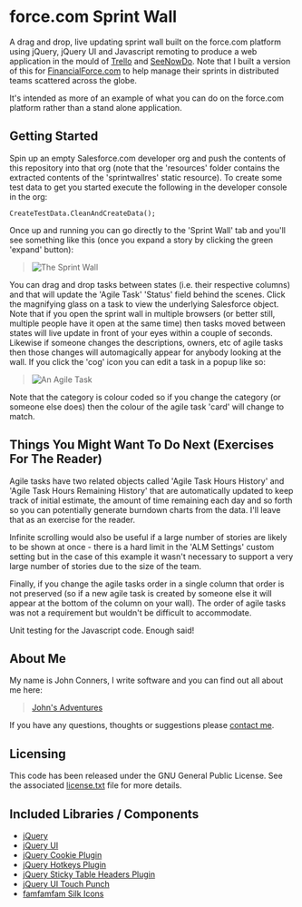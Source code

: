 # force.com Sprint Wall

A drag and drop, live updating sprint wall built on the force.com platform using jQuery, jQuery UI and Javascript remoting to produce a web application in the mould of [Trello](http://trello.com) and [SeeNowDo](http://www.seenowdo.com). Note that I built a version of this for [FinancialForce.com](http://www.financialforce.com) to help manage their sprints in distributed teams scattered across the globe.

It's intended as more of an example of what you can do on the force.com platform rather than a stand alone application.

## Getting Started

Spin up an empty Salesforce.com developer org and push the contents of this repository into that org (note that the 'resources' folder contains the extracted contents of the 'sprintwallres' static resource). To create some test data to get you started execute the following in the developer console in the org:

	CreateTestData.CleanAndCreateData();

Once up and running you can go directly to the 'Sprint Wall' tab and you'll see something like this (once you expand a story by clicking the green 'expand' button):

> ![The Sprint Wall](https://github.com/johnconners/ForceDotComSprintWall/raw/master/sprintwall.png)

You can drag and drop tasks between states (i.e. their respective columns) and that will update the 'Agile Task' 'Status' field behind the scenes. Click the magnifying glass on a task to view the underlying Salesforce object. Note that if you open the sprint wall in multiple browsers (or better still, multiple people have it open at the same time) then tasks moved between states will live update in front of your eyes within a couple of seconds. Likewise if someone changes the descriptions, owners, etc of agile tasks then those changes will automagically appear for anybody looking at the wall. If you click the 'cog' icon you can edit a task in a popup like so:

> ![An Agile Task](https://github.com/johnconners/ForceDotComSprintWall/raw/master/agiletaskedit.png)

Note that the category is colour coded so if you change the category (or someone else does) then the colour of the agile task 'card' will change to match.

## Things You Might Want To Do Next (Exercises For The Reader)

Agile tasks have two related objects called 'Agile Task Hours History' and 'Agile Task Hours Remaining History' that are automatically updated to keep track of initial estimate, the amount of time remaining each day and so forth so you can potentially generate burndown charts from the data. I'll leave that as an exercise for the reader.

Infinite scrolling would also be useful if a large number of stories are likely to be shown at once - there is a hard limit in the 'ALM Settings' custom setting but in the case of this example it wasn't necessary to support a very large number of stories due to the size of the team.

Finally, if you change the agile tasks order in a single column that order is not preserved (so if a new agile task is created by someone else it will appear at the bottom of the column on your wall). The order of agile tasks was not a requirement but wouldn't be difficult to accommodate.

Unit testing for the Javascript code. Enough said!

## About Me

My name is John Conners, I write software and you can find out all about me here:

> [John's Adventures](http://johnsadventures.com)

If you have any questions, thoughts or suggestions please [contact me](http://johnsadventures.com/contact/).

## Licensing

This code has been released under the GNU General Public License. See the associated [license.txt](https://github.com/johnconners/ForceDotComSprintWall/blob/master/license.txt) file for more details.

## Included Libraries / Components

 - [jQuery](http://jquery.com)
 - [jQuery UI](http://jqueryui.com)
 - [jQuery Cookie Plugin](https://github.com/carhartl/jquery-cookie)
 - [jQuery Hotkeys Plugin](http://github.com/tzuryby/hotkeys)
 - [jQuery Sticky Table Headers Plugin](https://github.com/jmosbech/StickyTableHeaders)
 - [jQuery UI Touch Punch](http://touchpunch.furf.com/)
 - [famfamfam Silk Icons](http://www.famfamfam.com/lab/icons/silk/)